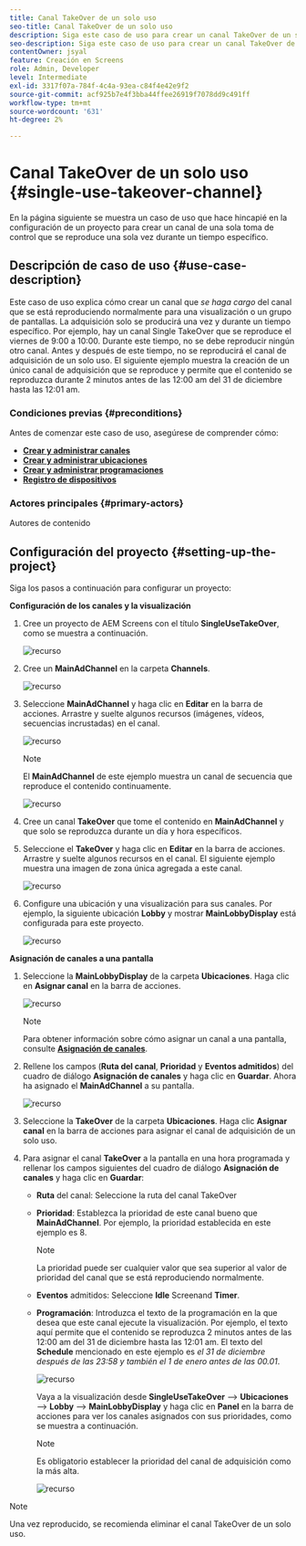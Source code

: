 ```yaml
---
title: Canal TakeOver de un solo uso
seo-title: Canal TakeOver de un solo uso
description: Siga este caso de uso para crear un canal TakeOver de un solo uso.
seo-description: Siga este caso de uso para crear un canal TakeOver de un solo uso.
contentOwner: jsyal
feature: Creación en Screens
role: Admin, Developer
level: Intermediate
exl-id: 3317f07a-784f-4c4a-93ea-c84f4e42e9f2
source-git-commit: acf925b7e4f3bba44ffee26919f7078dd9c491ff
workflow-type: tm+mt
source-wordcount: '631'
ht-degree: 2%

---
```


# Canal TakeOver de un solo uso {#single-use-takeover-channel}

En la página siguiente se muestra un caso de uso que hace hincapié en la configuración de un proyecto para crear un canal de una sola toma de control que se reproduce una sola vez durante un tiempo específico.


## Descripción de caso de uso {#use-case-description}

Este caso de uso explica cómo crear un canal que *se haga cargo* del canal que se está reproduciendo normalmente para una visualización o un grupo de pantallas. La adquisición solo se producirá una vez y durante un tiempo específico.
Por ejemplo, hay un canal Single TakeOver que se reproduce el viernes de 9:00 a 10:00. Durante este tiempo, no se debe reproducir ningún otro canal. Antes y después de este tiempo, no se reproducirá el canal de adquisición de un solo uso. El siguiente ejemplo muestra la creación de un único canal de adquisición que se reproduce y permite que el contenido se reproduzca durante 2 minutos antes de las 12:00 am del 31 de diciembre hasta las 12:01 am.

### Condiciones previas {#preconditions}

Antes de comenzar este caso de uso, asegúrese de comprender cómo:

* **[Crear y administrar canales](managing-channels.md)**
* **[Crear y administrar ubicaciones](managing-locations.md)**
* **[Crear y administrar programaciones](managing-schedules.md)**
* **[Registro de dispositivos](device-registration.md)**

### Actores principales {#primary-actors}

Autores de contenido

## Configuración del proyecto {#setting-up-the-project}

Siga los pasos a continuación para configurar un proyecto:

**Configuración de los canales y la visualización**

1. Cree un proyecto de AEM Screens con el título **SingleUseTakeOver**, como se muestra a continuación.

   ![recurso](assets/single-takeover1.png)

1. Cree un **MainAdChannel** en la carpeta **Channels**.

   ![recurso](assets/single-takeover2.png)

1. Seleccione **MainAdChannel** y haga clic en **Editar** en la barra de acciones. Arrastre y suelte algunos recursos (imágenes, vídeos, secuencias incrustadas) en el canal.

   ![recurso](assets/single-takeover2.png)


   >[!NOTE]
   >El **MainAdChannel** de este ejemplo muestra un canal de secuencia que reproduce el contenido continuamente.

   ![recurso](assets/single-takeover3.png)

1. Cree un canal **TakeOver** que tome el contenido en **MainAdChannel** y que solo se reproduzca durante un día y hora específicos.

1. Seleccione el **TakeOver** y haga clic en **Editar** en la barra de acciones. Arrastre y suelte algunos recursos en el canal. El siguiente ejemplo muestra una imagen de zona única agregada a este canal.

   ![recurso](assets/single-takeover4.png)

1. Configure una ubicación y una visualización para sus canales. Por ejemplo, la siguiente ubicación **Lobby** y mostrar **MainLobbyDisplay** está configurada para este proyecto.

   ![recurso](assets/single-takeover5.png)

**Asignación de canales a una pantalla**

1. Seleccione la **MainLobbyDisplay** de la carpeta **Ubicaciones**. Haga clic en **Asignar canal** en la barra de acciones.

   ![recurso](assets/single-takeover6.png)

   >[!NOTE]
   >Para obtener información sobre cómo asignar un canal a una pantalla, consulte **[Asignación de canales](channel-assignment.md)**.

1. Rellene los campos (**Ruta del canal**, **Prioridad** y **Eventos admitidos**) del cuadro de diálogo **Asignación de canales** y haga clic en **Guardar**. Ahora ha asignado el **MainAdChannel** a su pantalla.

   ![recurso](assets/single-takeover7.png)

1. Seleccione la **TakeOver** de la carpeta **Ubicaciones**. Haga clic **Asignar canal** en la barra de acciones para asignar el canal de adquisición de un solo uso.

1. Para asignar el canal **TakeOver** a la pantalla en una hora programada y rellenar los campos siguientes del cuadro de diálogo **Asignación de canales** y haga clic en **Guardar**:

   * **Ruta** del canal: Seleccione la ruta del canal TakeOver
   * **Prioridad**: Establezca la prioridad de este canal bueno que  **MainAdChannel**. Por ejemplo, la prioridad establecida en este ejemplo es 8.

      >[!NOTE]
      >La prioridad puede ser cualquier valor que sea superior al valor de prioridad del canal que se está reproduciendo normalmente.
   * **Eventos** admitidos: Seleccione  **Idle** Screenand  **Timer**.
   * **Programación**: Introduzca el texto de la programación en la que desea que este canal ejecute la visualización. Por ejemplo, el texto aquí permite que el contenido se reproduzca 2 minutos antes de las 12:00 am del 31 de diciembre hasta las 12:01 am.
El texto del **Schedule** mencionado en este ejemplo es *el 31 de diciembre después de las 23:58 y también el 1 de enero antes de las 00.01*.

      ![recurso](assets/single-takeover8.png)

      Vaya a la visualización desde **SingleUseTakeOver** —> **Ubicaciones** —> **Lobby** —> **MainLobbyDisplay** y haga clic en **Panel** en la barra de acciones para ver los canales asignados con sus prioridades, como se muestra a continuación.

      >[!NOTE]
      >Es obligatorio establecer la prioridad del canal de adquisición como la más alta.

      ![recurso](assets/single-takeover9.png)

>[!NOTE]
>
>Una vez reproducido, se recomienda eliminar el canal TakeOver de un solo uso.
